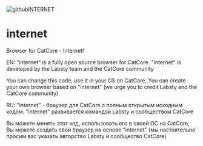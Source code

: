 ![githubINTERNET](https://github.com/mizmo-cheese/internet/assets/79184880/31ab3ec3-bffe-4499-8b99-4e416d42a1fe)
# internet


Browser for CatCore - Internet!

EN:
"internet" is a fully open source browser for CatCore. "internet" is developed by the Labsty team and the CatCore community

You can change this code, use it in your OS on CatCore,
You can create your own browser based on "internet" (we urge you to credit Labsty and the CatCore community)

RU:
"internet" - браузер для CatCore с полным открытым исходным кодом. "internet" развивается командой Labsty и сообществом CatCore

Вы можете менять этот код, использовать его в своей ОС на CatCore,
Вы можете создать свой браузер на основе "internet" (мы настоятельно просим вас указать авторство Labsty и сообщество CatCore)
